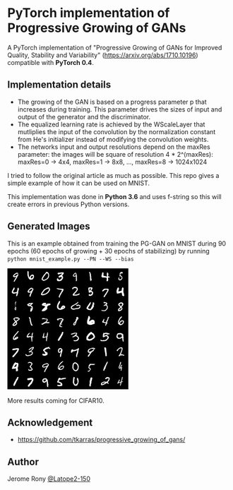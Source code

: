 # PyTorch implementation of Progressive Growing of GANs
A PyTorch implementation of "Progressive Growing of GANs for Improved Quality, Stability and Variability" (https://arxiv.org/abs/1710.10196) compatible with **PyTorch 0.4**.

## Implementation details
- The growing of the GAN is based on a progress parameter p that increases during training. This parameter drives the sizes of input and output of the generator and the discriminator.
- The equalized learning rate is achieved by the WScaleLayer that mutliplies the input of the convolution by the normalization constant from He's initializer instead of modifying the convolution weights.
- The networks input and output resolutions depend on the maxRes parameter: the images will be square of resolution 4 * 2^(maxRes): maxRes=0 -> 4x4, maxRes=1 -> 8x8, ..., maxRes=8 -> 1024x1024

I tried to follow the original article as much as possible.
This repo gives a simple example of how it can be used on MNIST.

This implementation was done in **Python 3.6** and uses f-string so this will create errors in previous Python versions.

## Generated Images
This is an example obtained from training the PG-GAN on MNIST during 90 epochs (60 epochs of growing + 30 epochs of stabilizing) by running `python mnist_example.py --PN --WS --bias`

![alt text](MNIST_90epochs.png "Title")

More results coming for CIFAR10.

## Acknowledgement
- https://github.com/tkarras/progressive_growing_of_gans/

## Author
Jerome Rony [@Latope2-150](https://github.com/Latope2-150)
